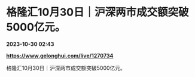 # 格隆汇10月30日｜沪深两市成交额突破5000亿元。

**2023-10-30 02:43**

**https://www.gelonghui.com/live/1270734**

格隆汇10月30日｜沪深两市成交额突破5000亿元。